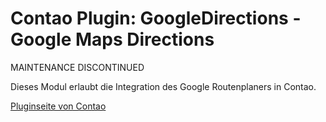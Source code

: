# Contao Plugin: GoogleDirections - Google Maps Directions

MAINTENANCE DISCONTINUED

Dieses Modul erlaubt die Integration des Google Routenplaners in Contao.

<a href="https://contao.org/de/erweiterungsliste/view/gd_googledirections.30000029.de.html">Pluginseite von Contao</a>
